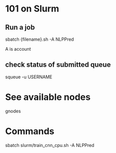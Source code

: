 
# 101 on Slurm


## Run a job

sbatch {filename}.sh -A NLPPred

A is account

## check status of submitted queue
squeue -u USERNAME

# See available nodes
gnodes


# Commands
sbatch slurm/train_cnn_cpu.sh -A NLPPred
